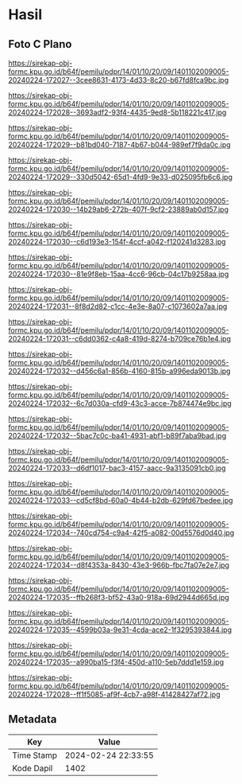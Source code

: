 # Hasil

## Foto C Plano

https://sirekap-obj-formc.kpu.go.id/b64f/pemilu/pdpr/14/01/10/20/09/1401102009005-20240224-172027--3cee8631-4173-4d33-8c20-b67fd8fca9bc.jpg

https://sirekap-obj-formc.kpu.go.id/b64f/pemilu/pdpr/14/01/10/20/09/1401102009005-20240224-172028--3693adf2-93f4-4435-9ed8-5b118221c417.jpg

https://sirekap-obj-formc.kpu.go.id/b64f/pemilu/pdpr/14/01/10/20/09/1401102009005-20240224-172029--b81bd040-7187-4b67-b044-989ef7f9da0c.jpg

https://sirekap-obj-formc.kpu.go.id/b64f/pemilu/pdpr/14/01/10/20/09/1401102009005-20240224-172029--330d5042-65d1-4fd9-9e33-d025095fb6c6.jpg

https://sirekap-obj-formc.kpu.go.id/b64f/pemilu/pdpr/14/01/10/20/09/1401102009005-20240224-172030--14b29ab6-272b-407f-9cf2-23889ab0d157.jpg

https://sirekap-obj-formc.kpu.go.id/b64f/pemilu/pdpr/14/01/10/20/09/1401102009005-20240224-172030--c6d193e3-154f-4ccf-a042-f120241d3283.jpg

https://sirekap-obj-formc.kpu.go.id/b64f/pemilu/pdpr/14/01/10/20/09/1401102009005-20240224-172030--81e9f8eb-15aa-4cc6-96cb-04c17b9258aa.jpg

https://sirekap-obj-formc.kpu.go.id/b64f/pemilu/pdpr/14/01/10/20/09/1401102009005-20240224-172031--8f8d2d82-c1cc-4e3e-8a07-c1073602a7aa.jpg

https://sirekap-obj-formc.kpu.go.id/b64f/pemilu/pdpr/14/01/10/20/09/1401102009005-20240224-172031--c6dd0362-c4a8-419d-8274-b709ce76b1e4.jpg

https://sirekap-obj-formc.kpu.go.id/b64f/pemilu/pdpr/14/01/10/20/09/1401102009005-20240224-172032--d456c6a1-856b-4160-815b-a996eda9013b.jpg

https://sirekap-obj-formc.kpu.go.id/b64f/pemilu/pdpr/14/01/10/20/09/1401102009005-20240224-172032--6c7d030a-cfd9-43c3-acce-7b874474e9bc.jpg

https://sirekap-obj-formc.kpu.go.id/b64f/pemilu/pdpr/14/01/10/20/09/1401102009005-20240224-172032--5bac7c0c-ba41-4931-abf1-b89f7aba9bad.jpg

https://sirekap-obj-formc.kpu.go.id/b64f/pemilu/pdpr/14/01/10/20/09/1401102009005-20240224-172033--d6df1017-bac3-4157-aacc-9a3135091cb0.jpg

https://sirekap-obj-formc.kpu.go.id/b64f/pemilu/pdpr/14/01/10/20/09/1401102009005-20240224-172033--cd5cf8bd-60a0-4b44-b2db-629fd67bedee.jpg

https://sirekap-obj-formc.kpu.go.id/b64f/pemilu/pdpr/14/01/10/20/09/1401102009005-20240224-172034--740cd754-c9a4-42f5-a082-00d5576d0d40.jpg

https://sirekap-obj-formc.kpu.go.id/b64f/pemilu/pdpr/14/01/10/20/09/1401102009005-20240224-172034--d8f4353a-8430-43e3-966b-fbc7fa07e2e7.jpg

https://sirekap-obj-formc.kpu.go.id/b64f/pemilu/pdpr/14/01/10/20/09/1401102009005-20240224-172035--ffb268f3-bf52-43a0-918a-69d2944d665d.jpg

https://sirekap-obj-formc.kpu.go.id/b64f/pemilu/pdpr/14/01/10/20/09/1401102009005-20240224-172035--4599b03a-9e31-4cda-ace2-1f3295393844.jpg

https://sirekap-obj-formc.kpu.go.id/b64f/pemilu/pdpr/14/01/10/20/09/1401102009005-20240224-172035--a990ba15-f3f4-450d-a110-5eb7ddd1e159.jpg

https://sirekap-obj-formc.kpu.go.id/b64f/pemilu/pdpr/14/01/10/20/09/1401102009005-20240224-172028--ff1f5085-af9f-4cb7-a98f-41428427af72.jpg


## Metadata

| Key        | Value               |
| ---------- | ------------------- |
| Time Stamp | 2024-02-24 22:33:55 |
| Kode Dapil | 1402                |




